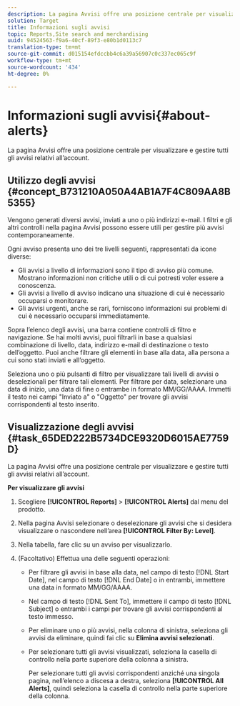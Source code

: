```yaml
---
description: La pagina Avvisi offre una posizione centrale per visualizzare e gestire tutti gli avvisi relativi all’account.
solution: Target
title: Informazioni sugli avvisi
topic: Reports,Site search and merchandising
uuid: 94524563-f9a6-40cf-89f3-e80b1d0113c7
translation-type: tm+mt
source-git-commit: d015154efdccbb4c6a39a56907c0c337ec065c9f
workflow-type: tm+mt
source-wordcount: '434'
ht-degree: 0%

---
```



# Informazioni sugli avvisi{#about-alerts}

La pagina Avvisi offre una posizione centrale per visualizzare e gestire tutti gli avvisi relativi all’account.

## Utilizzo degli avvisi {#concept_B731210A050A4AB1A7F4C809AA8B5355}

Vengono generati diversi avvisi, inviati a uno o più indirizzi e-mail. I filtri e gli altri controlli nella pagina Avvisi possono essere utili per gestire più avvisi contemporaneamente.

Ogni avviso presenta uno dei tre livelli seguenti, rappresentati da icone diverse:

* Gli avvisi a livello di informazioni sono il tipo di avviso più comune. Mostrano informazioni non critiche utili o di cui potresti voler essere a conoscenza.
* Gli avvisi a livello di avviso indicano una situazione di cui è necessario occuparsi o monitorare.
* Gli avvisi urgenti, anche se rari, forniscono informazioni sui problemi di cui è necessario occuparsi immediatamente.

Sopra l’elenco degli avvisi, una barra contiene controlli di filtro e navigazione. Se hai molti avvisi, puoi filtrarli in base a qualsiasi combinazione di livello, data, indirizzo e-mail di destinazione o testo dell’oggetto. Puoi anche filtrare gli elementi in base alla data, alla persona a cui sono stati inviati e all’oggetto.

Seleziona uno o più pulsanti di filtro per visualizzare tali livelli di avvisi o deselezionali per filtrare tali elementi. Per filtrare per data, selezionare una data di inizio, una data di fine o entrambe in formato MM/GG/AAAA. Immetti il testo nei campi &quot;Inviato a&quot; o &quot;Oggetto&quot; per trovare gli avvisi corrispondenti al testo inserito.

## Visualizzazione degli avvisi {#task_65DED222B5734DCE9320D6015AE7759D}

La pagina Avvisi offre una posizione centrale per visualizzare e gestire tutti gli avvisi relativi all’account.

**Per visualizzare gli avvisi**

1. Scegliere **[!UICONTROL Reports]** > **[!UICONTROL Alerts]** dal menu del prodotto.
1. Nella pagina Avvisi selezionare o deselezionare gli avvisi che si desidera visualizzare o nascondere nell’area **[!UICONTROL Filter By: Level]**.
1. Nella tabella, fare clic su un avviso per visualizzarlo.
1. (Facoltativo) Effettua una delle seguenti operazioni:

   * Per filtrare gli avvisi in base alla data, nel campo di testo [!DNL Start Date], nel campo di testo [!DNL End Date] o in entrambi, immettere una data in formato MM/GG/AAAA.

   * Nel campo di testo [!DNL Sent To], immettere il campo di testo [!DNL Subject] o entrambi i campi per trovare gli avvisi corrispondenti al testo immesso.

   * Per eliminare uno o più avvisi, nella colonna di sinistra, seleziona gli avvisi da eliminare, quindi fai clic su **Elimina avvisi selezionati**.
   * Per selezionare tutti gli avvisi visualizzati, seleziona la casella di controllo nella parte superiore della colonna a sinistra.

      Per selezionare tutti gli avvisi corrispondenti anziché una singola pagina, nell’elenco a discesa a destra, seleziona **[!UICONTROL All Alerts]**, quindi seleziona la casella di controllo nella parte superiore della colonna.

